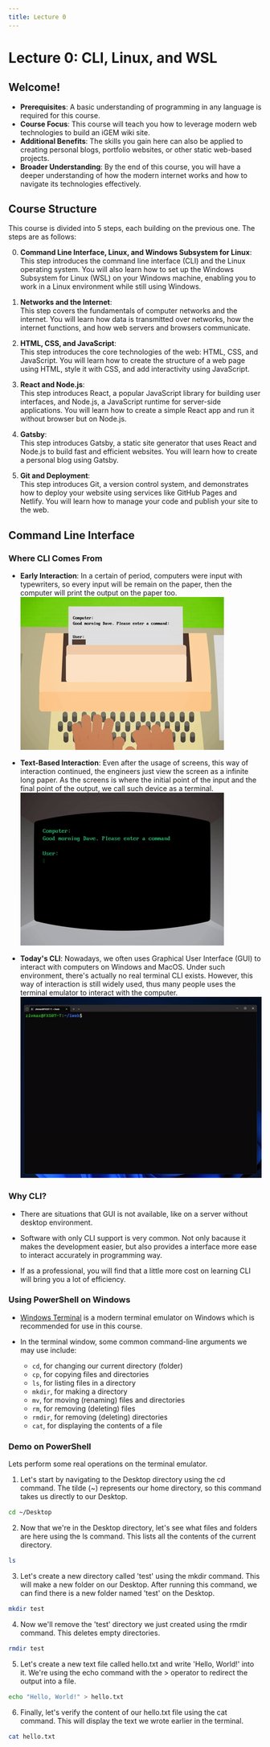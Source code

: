 ```yaml
---
title: Lecture 0
---
```


# Lecture 0: CLI, Linux, and WSL

## Welcome!

* **Prerequisites**: A basic understanding of programming in any language is required for this course.
* **Course Focus**: This course will teach you how to leverage modern web technologies to build an iGEM wiki site.
* **Additional Benefits**: The skills you gain here can also be applied to creating personal blogs, portfolio websites, or other static web-based projects.
* **Broader Understanding**: By the end of this course, you will have a deeper understanding of how the modern internet works and how to navigate its technologies effectively.

## Course Structure

This course is divided into 5 steps, each building on the previous one. The steps are as follows:

0. **Command Line Interface, Linux, and Windows Subsystem for Linux**:  
   This step introduces the command line interface (CLI) and the Linux operating system. You will also learn how to set up the Windows Subsystem for Linux (WSL) on your Windows machine, enabling you to work in a Linux environment while still using Windows.

1. **Networks and the Internet**:  
   This step covers the fundamentals of computer networks and the internet. You will learn how data is transmitted over networks, how the internet functions, and how web servers and browsers communicate.

2. **HTML, CSS, and JavaScript**:  
   This step introduces the core technologies of the web: HTML, CSS, and JavaScript. You will learn how to create the structure of a web page using HTML, style it with CSS, and add interactivity using JavaScript.

3. **React and Node.js**:  
   This step introduces React, a popular JavaScript library for building user interfaces, and Node.js, a JavaScript runtime for server-side applications. You will learn how to create a simple React app and run it without browser but on Node.js.

4. **Gatsby**:  
   This step introduces Gatsby, a static site generator that uses React and Node.js to build fast and efficient websites. You will learn how to create a personal blog using Gatsby.

5. **Git and Deployment**:  
   This step introduces Git, a version control system, and demonstrates how to deploy your website using services like GitHub Pages and Netlify. You will learn how to manage your code and publish your site to the web.


## Command Line Interface

### Where CLI Comes From
   * **Early Interaction**: In a certain of period, computers were input with typewriters, so every input will be remain on the paper, then the computer will print the output on the paper too.  
    ![A gif of a typewriter usage example](/notes/images/0/typewirter.gif)

   * **Text-Based Interaction**: Even after the usage of screens, this way of interaction continued, the engineers just view the screen as a infinite long paper. As the screens is where the initial point of the input and the final point of the output, we call such device as a terminal.  
    ![A gif of a terminal usage example](/notes/images/0/terminal.gif)

   * **Today's CLI**: Nowadays, we often uses Graphical User Interface (GUI) to interact with computers on Windows and MacOS. Under such environment, there's actually no real terminal CLI exists. However, this way of interaction is still widely used, thus many people uses the terminal emulator to interact with the computer.  
    ![A gif of a terminal emulator usage example](/notes/images/0/terminal-emu.gif)

### Why CLI?

* There are situations that GUI is not available, like on a server without desktop environment. 

* Software with only CLI support is very common. Not only bacause it makes the development easier, but also provides a interface more ease to interact accurately in programming way.

* If as a professional, you will find that a little more cost on learning CLI will bring you a lot of efficiency.

### Using PowerShell on Windows
* [Windows Terminal](https://apps.microsoft.com/detail/9n0dx20hk701?hl=en-US&gl=US) is a modern terminal emulator on Windows which is recommended for use in this course.

* In the terminal window, some common command-line arguments we may use include: 
    * `cd`, for changing our current directory (folder)
    * `cp`, for copying files and directories
    * `ls`, for listing files in a directory
    * `mkdir`, for making a directory
    * `mv`, for moving (renaming) files and directories
    * `rm`, for removing (deleting) files
    * `rmdir`, for removing (deleting) directories
    * `cat`, for displaying the contents of a file


### Demo on PowerShell

Lets perform some real operations on the terminal emulator.

1. Let's start by navigating to the Desktop directory using the cd command. The tilde (~) represents our home directory, so this command takes us directly to our Desktop.
```sh
cd ~/Desktop
```

2. Now that we're in the Desktop directory, let's see what files and folders are here using the ls command. This lists all the contents of the current directory.
```sh
ls
```

3. Let's create a new directory called 'test' using the mkdir command. This will make a new folder on our Desktop. After running this command, we can find there is a new folder named 'test' on the Desktop.
```sh
mkdir test
```

4. Now we'll remove the 'test' directory we just created using the rmdir command. This deletes empty directories.
```sh
rmdir test
```

5. Let's create a new text file called hello.txt and write 'Hello, World!' into it. We're using the echo command with the > operator to redirect the output into a file.
```sh
echo "Hello, World!" > hello.txt
```

6. Finally, let's verify the content of our hello.txt file using the cat command. This will display the text we wrote earlier in the terminal.
```sh
cat hello.txt
```

